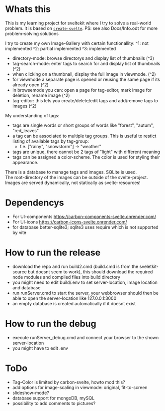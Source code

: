 # Whats this

This is my learning project for sveltekit where I try to solve a real-world problem. It is based on [`create-svelte`](https://github.com/sveltejs/kit/tree/master/packages/create-svelte).
PS: see also Docs/Info.odt for more problem-solving solutions 

I try to create my own Image-Gallery with certain functionallity:
^1: not implemented
^2: partial implemented
^3: implemented
- directory-mode: browse directorys and display list of thumbnails (^3)
- tag-search-mode: enter tags to search for and display list of thumbnails (^2)
- when clicking on a thumbnail, display the full image in viewmode. (^2)
- for viewmode a separate page is opened or reusing the same page if its already open (^2)
- in browsemode you can: open a page for tag-editor, mark image for deletion, rename image (^2)
- tag-editor: this lets you create/delete/edit tags and add/remove tags to images (^2)

My understanding of tags:
- tags are single words or short groups of words like "forest", "autum", "red_leaves"
- a tag can be associated to multiple tag groups. This is useful to restict listing of available tags by tag-group: 
  - f.e. ["rainy", "snowstorm"] -> "weather" 
- tags are unique, there cannot be 2 tags of "light" with different meaning
- tags can be assigned a color-scheme. The color is used for styling their appearance.

There is a database to manage tags and images. SQLite is used.  
The root-directory of the images can be outside of the svelte-project. Images are served dynamically, not statically as svelte-resources!

# Dependencys

 - For UI-components https://carbon-components-svelte.onrender.com/
 - For UI-icons https://carbon-icons-svelte.onrender.com/
 - for database better-sqlite3; sqlite3 uses require which is not supported by vite

# How to run the release
- download the repo and run build2.cmd (build.cmd is from the sveletkit-source but doesnt seem to work), this should download the required node modules and compiled files into build directory
- you might need to edit build/.env to set server-location, image location and database
- run runServer.cmd to start the server, your webbrowser should then be able to open the server-location like 127.0.0.1:3000
- an empty database is created automatically if it doesnt exist

# How to run the debug
- execute runServer_debug.cmd and connect your browser to the shown server-location
- you might have to edit .env

# ToDo
- Tag-Color is limited by carbon-svelte, howto mod this?
- add options for image-scaling in viewmode: original, fit-to-screen
- slideshow-mode?
- database support for mongoDB, mySQL
- possibility to add comments to pictures?